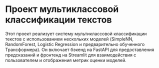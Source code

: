 # Проект мультиклассовой классификации текстов

Этот проект реализует систему мультиклассовой классификации текстов с использованием нескольких моделей (SimpleNN, RandomForest, Logistic Regression и предварительно обученного Трансформера). Он включает бэкенд на FastAPI для предоставления предсказаний и фронтенд на Streamlit для взаимодействия с пользователем и отображения метрик оценки моделей.
